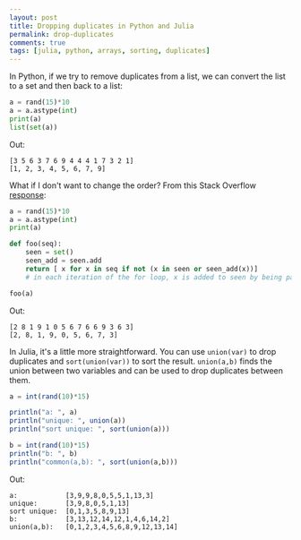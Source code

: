 ```yaml
---
layout: post
title: Dropping duplicates in Python and Julia
permalink: drop-duplicates
comments: true
tags: [julia, python, arrays, sorting, duplicates]
---
```

In Python, if we try to remove duplicates from a list, we can convert the list to a set and then back to a list:

``` python
a = rand(15)*10
a = a.astype(int)
print(a)
list(set(a))
```
Out:

```
[3 5 6 3 7 6 9 4 4 4 1 7 3 2 1]
[1, 2, 3, 4, 5, 6, 7, 9]
```

What if I don't want to change the order? From this Stack Overflow [response](http://stackoverflow.com/questions/480214/how-do-you-remove-duplicates-from-a-list-in-python-whilst-preserving-order):

``` python
a = rand(15)*10
a = a.astype(int)
print(a)

def foo(seq):
    seen = set()
    seen_add = seen.add
    return [ x for x in seq if not (x in seen or seen_add(x))]
    # in each iteration of the for loop, x is added to seen by being passed to seen_add() which is a set.add() function

foo(a)
```
Out:

```
[2 8 1 9 1 0 5 6 7 6 6 9 3 6 3]
[2, 8, 1, 9, 0, 5, 6, 7, 3]
```

In Julia, it's a little more straightforward. You can use `union(var)` to drop duplicates and `sort(union(var))` to sort the result. `union(a,b)` finds the union between two variables and can be used to drop duplicates between them.

``` julia
a = int(rand(10)*15)

println("a: ", a)
println("unique: ", union(a))
println("sort unique: ", sort(union(a)))

b = int(rand(10)*15)
println("b: ", b)
println("common(a,b): ", sort(union(a,b)))
```

Out:

```
a: 	 	      [3,9,9,8,0,5,5,1,13,3]
unique: 	  [3,9,8,0,5,1,13]
sort unique:  [0,1,3,5,8,9,13]
b: 		      [3,13,12,14,12,1,4,6,14,2]
union(a,b):   [0,1,2,3,4,5,6,8,9,12,13,14]
```
